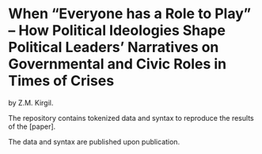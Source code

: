 # When “Everyone has a Role to Play” – How Political Ideologies Shape Political Leaders’ Narratives on Governmental and Civic Roles in Times of Crises
by Z.M. Kirgil. 

The repository contains tokenized data and syntax to reproduce the results of the [paper].

The data and syntax are published upon publication.
